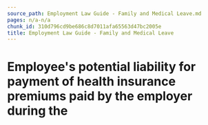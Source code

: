 ```yaml
---
source_path: Employment Law Guide - Family and Medical Leave.md
pages: n/a-n/a
chunk_id: 310d796cd9be686c8d7011afa65563d47bc2005e
title: Employment Law Guide - Family and Medical Leave
---
```

# Employee's potential liability for payment of health insurance premiums paid by the employer during the
